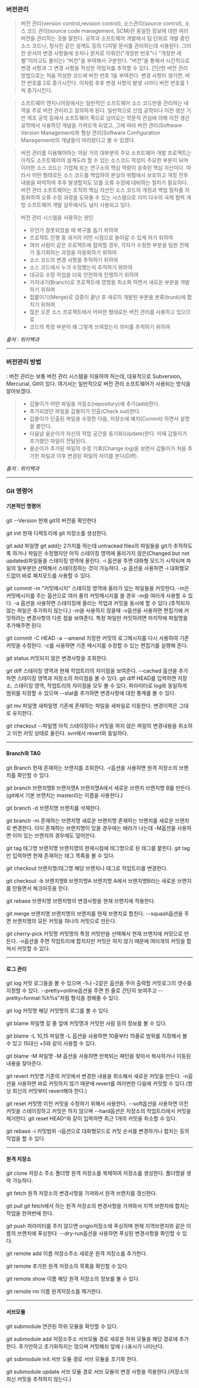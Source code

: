 ### 버전관리

> 버전 관리(version control,revision control), 소스관리(source control), 소스 코드 관리(source code management, SCM)란 동일한 정보에 대한 여러 버전을 관리하는 것을 말한다. 공학과 소프트웨어 개발에서 팀 단위로 개발 중인 소스 코드나, 청사진 같은 설계도 등의 디지털 문서를 관리하는데 사용된다. 그러한 문서의 변경 사항들에 숫자나 문자로 이뤄진("개정판 번호"나 "개정판 레벨"이라고도 불리는) "버전"을 부여해서 구분한다. "버전"을 통해서 시간적으로 변경 사항과 그 변경 사항을 작성한 작업자를 추적할 수 있다. 간단한 버전 관리 방법으로는 처움 작성한 코드에 버전 번호 1을 부여한다. 변경 사항이 생기면, 버전 번호를 2로 증가시킨다. 이처럼 추후 변경 사항이 발생 시마다 버전 번호를 1씩 증가시킨다.

> 소프트웨어 엔지니어링에서는 일반적인 소프트웨어 소스 코드만을 관리하는  내역을 주로 버전 관리라고 정의하게 된다. 일반적으로 산업 공학이나 이전 생산 기반 제조 공학 등에서 소프트웨어 쪽으로 넘어오는 학문적 관심에 의해 이전 생산 공학에서 사용하던 개념을 가져오게 되었고, 그에 따라 버전 관리(Software Version Management)와 형상 관리(Software Configuration Management)의 개념들이 따라왔다고 볼 수 있겠다.

> 버전 관리를 이용해야하는 까닭
거의 대부분의 주요 소프트웨어 개발 프로젝트는 아직도 소프트웨어의 설계도라 할 수 있는 소스코드 작성이 주요한 부분이 되며 이러한 소스 코드는 기업체 또는 연구소의 핵심 역량이 응축된 핵심 자산이다. 따라서 어떤 형태로든 소스 코드를 백업하여 분실의 위험에서 보호하고 개정 전후 내용을 파악하여 추후 발생할지도 모를 오류 수정에 대비하는 절차가 필요하다. 버전 관리 소프트웨어는 조직의 핵심 자산인 소스 코드의 개정과 백업 절차를 자동화하여 오류 수정 과정을 도와줄 수 있는 시스템으로 이미 다수의 국제 협력 개방 소프트웨어 개발 실무에서도 널리 사용되고 있다.

>버전 관리 시스템을 사용하는 원인
>  * 무언가 잘못되었을 때 복구를 돕기 위하여
>  * 프로젝트 진행 중 과거의 어떤 시점으로 돌아갈 수 있게 하기 위하여
>  * 여러 사람이 같은 프로젝트에 참여할 경우, 각자가 수정한 부분을 팀원 전체가 동기화하는 과정을 자동화하기 위하여
>  * 소스 코드의 변경 사항을 추적하기 위하여
>  * 소스 코드에서 누가 수정했는지 추적하기 위하여
>  * 대규모 수정 작업을 더욱 안전하게 진행하기 위하여
>  * 가지내기(Branch)로 프로젝트에 영향을 최소화 하면서 새로운 부분을 개발하기 위하여
>  * 접붙이기(Merge)로 검증이 끝난 후 새로이 개발된 부분을 본류(trunk)에 합치기 위하여
>  * 많은 오픈 소스 프로젝트에서 어떠한 형태로든 버전 관리를 사용하고 있으므로
>  * 코드의 특정 부분이 왜 그렇게 쓰여졌는지 의미를 추적하기 위하여

_출처 : 위키백과_

---
### 버전관리 방법
  : 버전 관리는 보통 버전 관리 시스템을 이용하여 하는데, 대표적으로  Subversion, Mercurial, Git이 있다. 여기서는 일반적으로 버전 관리 소프트웨어가 사용되는 방식을 알아보겠다.
> * 갑돌이가 어떤 파일을 저장소(repository)에 추가(add)한다.
> * 추가되었던 파일을 갑돌이가 인출(Check out)한다.
> * 갑돌이가 인출된 파일을 수정한 다음, 저장소에 예치(Commit) 하면서 설명을 붙인다.
> * 다음날 을순이가 자신의 적업 공간을 동기화(Update)한다. 이때 갑돌이가 추가했던 파일이 전달된다.
> * 을순이가 추가된 파일의 수정 기록(Change log)을 보면서 갑돌이가 처음 추가한 파일과 이후 변경된 파일의 차이를 본다(Diff).

_출처 : 위키백과_

---

### Git 명령어
#### 기본적인 명령어

git --Version
현재 git의 버전을 확인한다

git init
현재 디렉토리에 git 저장소를 생성한다.

git add 파일명
git add는 2가지를 하는데 untracked files의 파일들을 git가 추적하도록 하거나 파일은 수정했지만 아직 스테이징 영역에 올라가지 않은(Changed but not updated)파일들을 스테이징 영역에 올린다. -i 옵션을 주면 대화형 모드가 시작되며 파일의 일부분만 선택해서 스테이징하는 것이 가능하다. -p 옵션을 사용하면 -i 대화형모드없이 바로 패치모드를 사용할 수 있다.

git commit -m "커밋메시지"
스테이징 영역에 올라가 있는 파일들을 커밋한다. -m은 커밋메시지를 주는 옵션으로 여러 줄의 커밋메시지를 쓸 경우 -m을 여러개 사용할 수 있다. -a 옵션을 사용하면 스테이징에 올리는 작업과 커밋을 동시에 할 수 있다.(추적되지 않는 파일은 추가하지 않는다.) -m을 사용하지 않을때 -v옵션을 사용하면 편집기에 커밋하려는 변경사항의 다른 점을 보여준다. 특정 파일만 커밋하려면 마지막에 파일명을 추가해주면 된다.

git commit -C HEAD -a --amend
지정한 커밋의 로그메시지를 다시 사용하여 기존 커밋을 수정한다. -c를 사용하면 기존 메시지를 수정할 수 있는 편집기를 실행해 준다.

git status
커밋되지 않은 변경사항을 조회한다.

git diff
스테이징 영역과 현재 작업트리의 차이점을 보여준다. --cached 옵션을 추가하면 스테이징 영역과 저장소의 차이점을 볼 수 있다. git diff HEAD를 입력하면 저장소, 스테이징 영역, 작업트리의 차이점을 모두 볼 수 있다. 파라미터로 log와 동일하게 범위를 지정할 수 있으며 --stat를 추가하면 변경사항에 대한 통계를 볼 수 있다.

git mv 파일명 새파일명
기존에 존재하는 파일을 새파일로 이동한다. 변경이력은 그대로 유지한다.

git checkout --파일명
아직 스테이징이나 커밋을 하지 않은 파일의 변경내용을 취소하고 이전 커밋 상태로 돌린다. svn에서 revert와 동일하다.

---
#### Branch와 TAG

git Branch
현재 존재하는 브랜치를 조회한다. -r옵션을 사용하면 원격 저장소의 브랜치를 확인할 수 있다.

git branch 브랜치명B 브랜치명A
브랜치명A에서 새로운 브랜치 브랜치명 B를 만든다.(git에서 기본 브랜치는 master라는 이름을 사용한다.)

git branch -d 브랜치명
브랜치를 삭제한다.

git branch -m 존재하는 브랜치명 새로운 브랜치명
존재하는 브랜치를 새로운 브랜치로 변경한다. 이미 존재하는 브랜치명이 있을 경우에는 에러가 나는데 -M옵션을 사용하면 이미 있는 브랜치의 경우에도 덮어쓴다.

git tag 태그명 브랜치명
브랜치명의 현재시점에 태그명으로 된 태그를 붙힌다. git tag만 입력하면 현재 존재하는 태그 목록을 볼 수 있다.

git checkout 브랜치명/태그명
해당 브랜치나 태그로 작업트리를 변경한다.

git checkout -b 브랜치명B 브랜치명A
브랜치명 A에서 브랜치명B라는 새로운 브랜치를 만들면서 체크아웃을 한다.

git rebase 브랜치명
브랜치명의 변경사항을 현재 브랜치에 적용한다.

git merge 브랜치명
브랜치명의 브랜치를 현재 브랜치로 합친다. --squash옵션을 주면 브랜치명의 모든 커밋을 하나의 커밋으로 만든다.

git cherry-pick 커밋명
커밋명의 특정 커밋만을 선택해서 현재 브랜치에 커밋으로 만든다. -n옵션을 주면 작업트리에 합치지만 커밋은 하지 않기 때문에 여러개의 커밋을 합쳐서 커밋할 수 있다.

---
#### 로그 관리

git log
커밋 로그들을 볼 수 있으며 -1나 -2같은 옵션을 주어 출력할 커밋로그의 갯수를 지정할 수 있다. --pretty=online옵션을 주면 한 줄로 간단히 보여주고 --pretty=format:%h%s"처럼 형식을 정해줄 수 있다.

git log 커밋명
해당 커밋명의 로그를 볼 수 있다.

git blame 파일명
갈 줄 앞에 커밋명과 커밋한 사람 등의 정보를 볼 수 있다.

git blame -L 10,15 파일명
-L 옵션을 사용하면 10줄부터 15줄로 범위를 지정해서 볼 수 있고 15대신 +5와 같이 사용할 수 있다.

git blame -M 파일명
-M 옵션을 사용하면 반복되는 패턴을 찾아서 복사하거나 이동된 내용을 찾아준다.

git revert 커밋명
기존의 커밋에서 변경한 내용을 취소해서 새로운 커밋을 만든다. -n옵션을 사용하면 바로 커밋하지 않기 때문에 revert를 여러번한 다음에 커밋할 수 있다.(항상 최신의 커밋부터 revert해야 한다.)

git reset 커밋명
이전 커밋을 수정하기 위해서 사용한다. --soft옵션을 사용하면 이전 커밋을 스테이징하고 커밋은 하지 않으며 --hard옵션은 저장소의 작업트리에서 커밋을 제거한다. git reset HEAD^와 같이 입력하면 최근 1개의 커밋을 취소할 수 있다.

git rebase -i 커밋범위
-i옵션으로 대화형모드로 커밋 순서를 변경하거나 합치는 등의 작업을 할 수 있다.

---
#### 원격 저장소

git clone 저장소 주소 폴더명
원격 저장소를 복제하여 저장소를 생성한다. 폴더명을 생략 가능하다.

git fetch
원격 저장소의 변경사항을 가져와서 원격 브랜치를 갱신한다.

git pull
git fetch에서 하는 원격 저장소의 변경사항을 가져와서 지역 브랜치에 합치는 작업을 한꺼번에 한다.

git push
파라미터를 주지 않으면 origin저장소에 푸싱하며 현재 지역브랜치와 같은 이름의 브랜치에 푸싱한다. --dry-run옵션을 사용하면 푸싱된 변경사항을 확인할 수 있다.

git remote add 이름 저장소주소
새로운 원격 저장소를 추가한다.

git remote
추가한 원격 저장소의 목록을 확인할 수 있다.

git remote show 이름
해당 원격 저장소의 정보를 볼 수 있다.

git remote rm 이름
원격저장소를 제거한다.

---
#### 서브모듈

git submodule
연관된 하위 모듈을 확인할 수 있다.

git submodule add 저장소주소 서브모듈 경로
새로운 하위 모듈을 해당 경로에 추가한다. 추가만하고 초기화하지는 않으며 커밋해쉬 앞에 (-)표시가 나타난다.

git submodule init 서브 모듈 경로
서브 모듈을 초기화 한다.

git submodule update 서브 모듈 경로
서브 모듈의 변경 사항을 적용한다.(저장소의 최신 커밋을 추적하지 않는다.)
